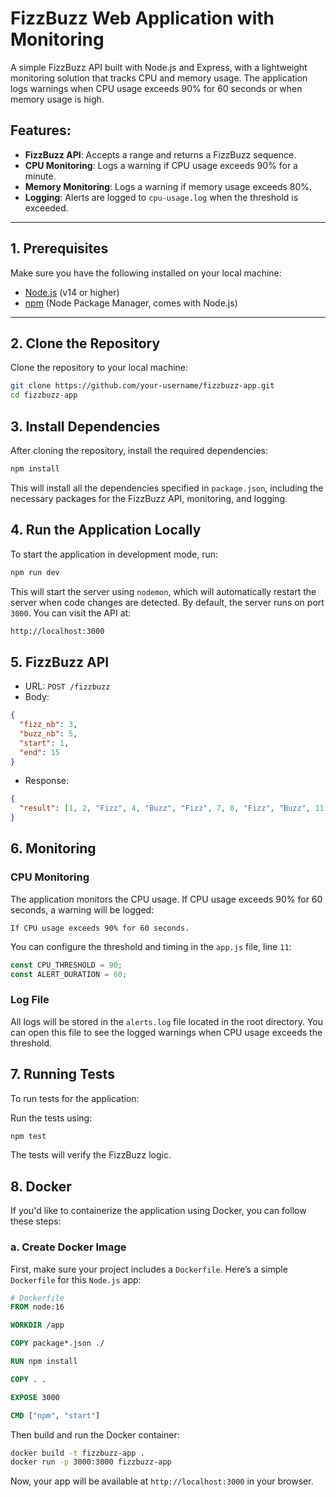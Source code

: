 # FizzBuzz Web Application with Monitoring

A simple FizzBuzz API built with Node.js and Express, with a lightweight monitoring solution that tracks CPU and memory usage. The application logs warnings when CPU usage exceeds 90% for 60 seconds or when memory usage is high.

## Features:
- **FizzBuzz API**: Accepts a range and returns a FizzBuzz sequence.
- **CPU Monitoring**: Logs a warning if CPU usage exceeds 90% for a minute.
- **Memory Monitoring**: Logs a warning if memory usage exceeds 80%.
- **Logging**: Alerts are logged to `cpu-usage.log` when the threshold is exceeded.
  
---

## 1. Prerequisites

Make sure you have the following installed on your local machine:
- [Node.js](https://nodejs.org/) (v14 or higher)
- [npm](https://www.npmjs.com/) (Node Package Manager, comes with Node.js)

---

## 2. Clone the Repository

Clone the repository to your local machine:
```bash
git clone https://github.com/your-username/fizzbuzz-app.git
cd fizzbuzz-app
```

## 3. Install Dependencies

After cloning the repository, install the required dependencies:
```bash
npm install
```
This will install all the dependencies specified in `package.json`, including the necessary packages for the FizzBuzz API, monitoring, and logging.

## 4. Run the Application Locally

To start the application in development mode, run:
```bash
npm run dev
```
This will start the server using `nodemon`, which will automatically restart the server when code changes are detected.
By default, the server runs on port `3000`. You can visit the API at:
```bash
http://localhost:3000
```

## 5. FizzBuzz API

- URL: `POST /fizzbuzz`
- Body: 
```json
{
  "fizz_nb": 3,
  "buzz_nb": 5,
  "start": 1,
  "end": 15
}
```
- Response:
```json
{
  "result": [1, 2, "Fizz", 4, "Buzz", "Fizz", 7, 8, "Fizz", "Buzz", 11, "Fizz", 13, 14, "FizzBuzz"]
}

```

## 6. Monitoring

### CPU Monitoring

The application monitors the CPU usage. If CPU usage exceeds 90% for 60 seconds, a warning will be logged:

`If CPU usage exceeds 90% for 60 seconds.`

You can configure the threshold and timing in the `app.js` file, line `11`:

```js
const CPU_THRESHOLD = 90;
const ALERT_DURATION = 60;
```

### Log File
All logs will be stored in the `alerts.log` file located in the root directory.
You can open this file to see the logged warnings when CPU usage exceeds the threshold.

## 7. Running Tests

To run tests for the application:

Run the tests using:
```bash
npm test
```
The tests will verify the FizzBuzz logic.

## 8. Docker

If you'd like to containerize the application using Docker, you can follow these steps:

### a. Create Docker Image

First, make sure your project includes a `Dockerfile`. Here’s a simple `Dockerfile` for this `Node.js` app:

```Dockerfile
# Dockerfile
FROM node:16

WORKDIR /app

COPY package*.json ./

RUN npm install

COPY . .

EXPOSE 3000

CMD ["npm", "start"]
```

Then build and run the Docker container:
```bash
docker build -t fizzbuzz-app .
docker run -p 3000:3000 fizzbuzz-app
```
Now, your app will be available at `http://localhost:3000` in your browser.

